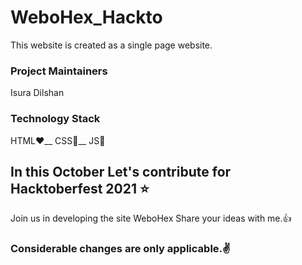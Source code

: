 # WeboHex_Hackto
This website is created as a single page website.
### Project Maintainers
Isura Dilshan
### Technology Stack
 HTML:heart:__
 CSS:yellow_heart:__
 JS:purple_heart:
## In this October Let's contribute for Hacktoberfest 2021 :star:
Join us in developing the site WeboHex
Share your ideas with me.:+1:
### Considerable changes are only applicable.:v:
